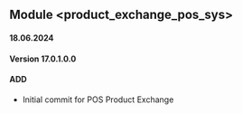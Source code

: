 ## Module <product_exchange_pos_sys>
#### 18.06.2024
#### Version 17.0.1.0.0
#### ADD
- Initial commit for POS Product Exchange
